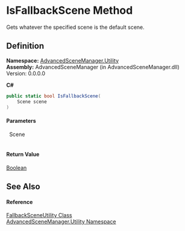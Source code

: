 # IsFallbackScene Method


Gets whatever the specified scene is the default scene.



## Definition
**Namespace:** <a href="N_AdvancedSceneManager_Utility">AdvancedSceneManager.Utility</a>  
**Assembly:** AdvancedSceneManager (in AdvancedSceneManager.dll) Version: 0.0.0.0

**C#**
``` C#
public static bool IsFallbackScene(
	Scene scene
)
```



#### Parameters
<dl><dt>  Scene</dt><dd> </dd></dl>

#### Return Value
<a href="https://learn.microsoft.com/dotnet/api/system.boolean" target="_blank" rel="noopener noreferrer">Boolean</a>

## See Also


#### Reference
<a href="T_AdvancedSceneManager_Utility_FallbackSceneUtility">FallbackSceneUtility Class</a>  
<a href="N_AdvancedSceneManager_Utility">AdvancedSceneManager.Utility Namespace</a>  
